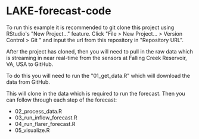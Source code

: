 # LAKE-forecast-code

To run this example it is recommended to git clone this project using RStudio's "New Project..." feature. Click "File > New Project... > Version Control > Git " and input the url from this repository in "Repository URL".

After the project has cloned, then you will need to pull in the raw data which is streaming in near real-time from the sensors at Falling Creek Reservoir, VA, USA to GitHub.

To do this you will need to run the "01_get_data.R" which will download the data from GitHub.

This will clone in the data which is required to run the forecast. Then you can follow through each step of the forecast:
- 02_process_data.R
- 03_run_inflow_forecast.R
- 04_run_flarer_forecast.R
- 05_visualize.R
